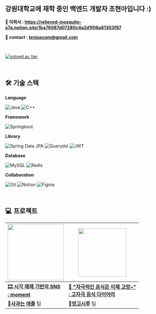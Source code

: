 ## 강원대학교에 재학 중인 백엔드 개발자 조현아입니다 :)

**📄 이력서 : https://relieved-mosquito-a7a.notion.site/1ba76087d07280c4a2d1f06a81303f87**

**🔗 contact : teniuscom@gmail.com**

<br/>

[![solved.ac tier](http://mazassumnida.wtf/api/v2/generate_badge?boj=eaken)](https://solved.ac/eaken)

<br/>

## 🛠️ 기술 스텍
**Language**

![Java](https://img.shields.io/badge/Java-007396?style=for-the-badge&logo=java&logoColor=white)
![C++](https://img.shields.io/badge/C++-00599C?style=for-the-badge&logo=cplusplus&logoColor=white)

**Framework**

![Springboot](https://img.shields.io/badge/Spring%20Boot-6DB33F?style=for-the-badge&logo=springboot&logoColor=white)

**Library**

![Spring Data JPA](https://img.shields.io/badge/Spring%20Data%20JPA-6DB33F?style=for-the-badge&logo=spring&logoColor=white)
![Querydsl](https://img.shields.io/badge/Querydsl-00599C?style=for-the-badge&logo=apachemaven&logoColor=white)
![JWT](https://img.shields.io/badge/JWT-000000?style=for-the-badge&logo=json-web-tokens&logoColor=white)

**Database**

![MySQL](https://img.shields.io/badge/MySQL-4479A1?style=for-the-badge&logo=mysql&logoColor=white)
![Redis](https://img.shields.io/badge/Redis-DC382D?style=for-the-badge&logo=redis&logoColor=white)

**Collaboration**

![Git](https://img.shields.io/badge/Git-F05032?style=for-the-badge&logo=git&logoColor=white)
![Notion](https://img.shields.io/badge/Notion-000000?style=for-the-badge&logo=notion&logoColor=white)
![Figma](https://img.shields.io/badge/Figma-F24E1E?style=for-the-badge&logo=figma&logoColor=white)


<br/>

## 💻 프로젝트

|<img src="https://github.com/user-attachments/assets/0d2f156e-7473-4ac0-a0db-eb541db2c553" width="180">|<img src="https://github.com/user-attachments/assets/9f5f7851-b86d-4674-8f0f-f2a216b648bf" width="155">|
|---|---|
|**<a href="https://github.com/Apple-Square/moment-backend.git">🎞️ 시각 매체 기반의 SNS <br/>: moment</a>**|**<a href="https://github.com/MangoSiruu/nonToxicDiary">🥭 "자극적인 음식은 이제 고망~" <br/>: 고자극 음식 다이어리</a>**|
|🍎<a href="https://github.com/Apple-Square">**사과는 애플**</a> 팀|🥭<a href="https://github.com/MangoSiruu">**망고시루**</a> 팀|

<br/>

